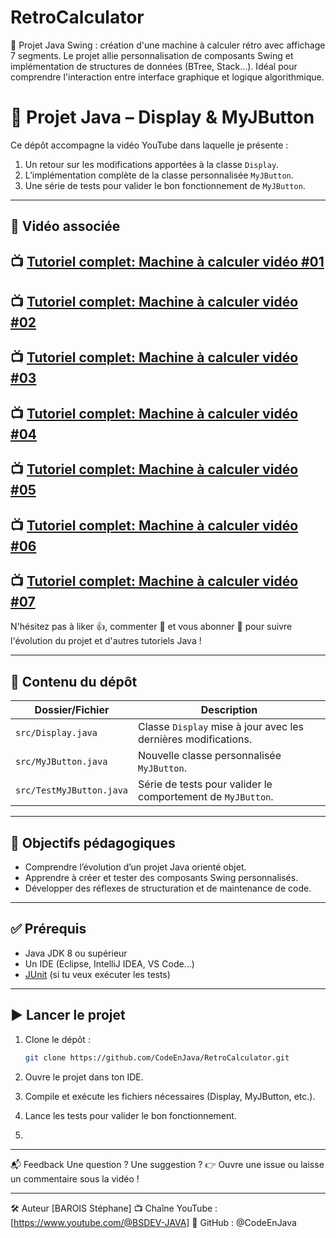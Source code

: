 # RetroCalculator
🧮 Projet Java Swing : création d'une machine à calculer rétro avec affichage 7 segments. Le projet allie personnalisation de composants Swing et implémentation de structures de données (BTree, Stack…). Idéal pour comprendre l'interaction entre interface graphique et logique algorithmique.

# 🧠 Projet Java – Display & MyJButton

Ce dépôt accompagne la vidéo YouTube dans laquelle je présente :

1. Un retour sur les modifications apportées à la classe `Display`.
2. L’implémentation complète de la classe personnalisée `MyJButton`.
3. Une série de tests pour valider le bon fonctionnement de `MyJButton`.

---

## 🎥 Vidéo associée

📺 [Tutoriel complet: Machine à calculer vidéo #01](https://youtu.be/NSv7G6BjLSU)
---
📺 [Tutoriel complet: Machine à calculer vidéo #02](https://youtu.be/p3Xi-TKfWFk)
---
📺 [Tutoriel complet: Machine à calculer vidéo #03](https://youtu.be/jhEussydqSQ)
---
📺 [Tutoriel complet: Machine à calculer vidéo #04](https://youtu.be/D9wVSBtzFjw)
---
📺 [Tutoriel complet: Machine à calculer vidéo #05](https://youtu.be/jhEussydqSQ)
---
📺 [Tutoriel complet: Machine à calculer vidéo #06](https://youtu.be/p3Xi-TKfWFk)
---
📺 [Tutoriel complet: Machine à calculer vidéo #07](https://youtu.be/dMaO03xb8X0)
---

N'hésitez pas à liker 👍, commenter 💬 et vous abonner 🔔 pour suivre l'évolution du projet et d'autres tutoriels Java !

---

## 📁 Contenu du dépôt

| Dossier/Fichier        | Description |
|------------------------|-------------|
| `src/Display.java`     | Classe `Display` mise à jour avec les dernières modifications. |
| `src/MyJButton.java`   | Nouvelle classe personnalisée `MyJButton`. |
| `src/TestMyJButton.java` | Série de tests pour valider le comportement de `MyJButton`. |

---

## 🚀 Objectifs pédagogiques

- Comprendre l’évolution d’un projet Java orienté objet.
- Apprendre à créer et tester des composants Swing personnalisés.
- Développer des réflexes de structuration et de maintenance de code.

---

## ✅ Prérequis

- Java JDK 8 ou supérieur
- Un IDE (Eclipse, IntelliJ IDEA, VS Code...)
- [JUnit](https://junit.org/) (si tu veux exécuter les tests)

---

## ▶️ Lancer le projet

1. Clone le dépôt :
   ```bash
   git clone https://github.com/CodeEnJava/RetroCalculator.git

2. Ouvre le projet dans ton IDE.

3. Compile et exécute les fichiers nécessaires (Display, MyJButton, etc.).

4. Lance les tests pour valider le bon fonctionnement.
5. 
---

📬 Feedback
Une question ? Une suggestion ?
👉 Ouvre une issue ou laisse un commentaire sous la vidéo !

---

🛠️ Auteur
[BAROIS Stéphane]
📺 Chaîne YouTube : [https://www.youtube.com/@BSDEV-JAVA]
🐙 GitHub : @CodeEnJava
